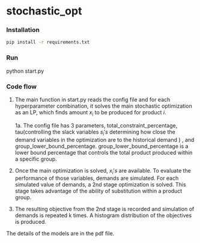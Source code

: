 # stochastic_opt


### Installation

```bash
pip install -r requirements.txt

```

### Run
python start.py



### Code flow

1. The main function in start.py reads the config file and for each hyperparameter combination, it solves the main stochastic optimization as an LP, which finds amount $x_i$ to be produced for product $i$. 

   1a. The config file has 3 parameters, total_constraint_percentage, tau(controlling the slack variables $s_i's$ determining how close the demand variables in the optimization are to the historical demand ) , and group_lower_bound_percentage. group_lower_bound_percentage is a lower bound percentage that controls the total product produced within a specific group. 

2. Once the main optimization is solved, $x_i's$ are available. To evaluate the performance of those variables, demands are simulated. For each simulated value of demands, a 2nd stage optimization is solved. This stage takes advantage of the ability of substitution within a product group. 

3. The resulting objective from the 2nd stage is recorded and simulation of demands is repeated k times. A histogram distribution of the objectives is produced.

   

The details of the models are in the pdf file.

